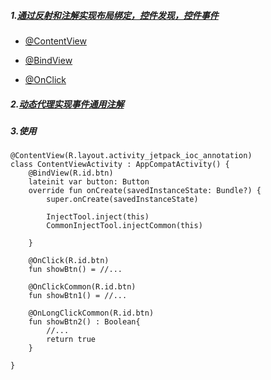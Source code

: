 ##### 1.[通过反射和注解实现布局绑定，控件发现，控件事件](https://github.com/ArthurExcalibur/elearproj/blob/main/ioc_annotation_lib/src/main/java/com/idazoo/ioc_annotation_lib/annotation/InjectTool.kt)

* [@ContentView](https://github.com/ArthurExcalibur/elearproj/blob/main/ioc_annotation_lib/src/main/java/com/idazoo/ioc_annotation_lib/annotation/ContentView.kt)

* [@BindView](https://github.com/ArthurExcalibur/elearproj/blob/main/ioc_annotation_lib/src/main/java/com/idazoo/ioc_annotation_lib/annotation/BindView.kt)

* [@OnClick](https://github.com/ArthurExcalibur/elearproj/blob/main/ioc_annotation_lib/src/main/java/com/idazoo/ioc_annotation_lib/annotation/OnClick.kt)

##### 2.[动态代理实现事件通用注解](https://github.com/ArthurExcalibur/elearproj/tree/main/ioc_annotation_lib/src/main/java/com/idazoo/ioc_annotation_lib/annotation_commmon)

##### 3.使用
    @ContentView(R.layout.activity_jetpack_ioc_annotation)
	class ContentViewActivity : AppCompatActivity() {
	    @BindView(R.id.btn)
	    lateinit var button: Button
	    override fun onCreate(savedInstanceState: Bundle?) {
	        super.onCreate(savedInstanceState)
	
	        InjectTool.inject(this)
	        CommonInjectTool.injectCommon(this)
	
	    }
	
		@OnClick(R.id.btn)
		fun showBtn() = //...
	
		@OnClickCommon(R.id.btn)
	    fun showBtn1() = //...
	
	    @OnLongClickCommon(R.id.btn)
	    fun showBtn2() : Boolean{
	        //...
	        return true
	    }
	
	}